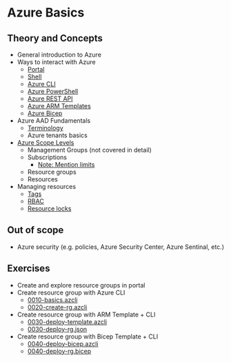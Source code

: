 # Azure Basics

## Theory and Concepts

* General introduction to Azure
* Ways to interact with Azure
  * [Portal](https://portal.azure.com)
  * [Shell](https://shell.azure.com)
  * [Azure CLI](https://docs.microsoft.com/en-us/cli/azure/)
  * [Azure PowerShell](https://docs.microsoft.com/en-us/powershell/azure/)
  * [Azure REST API](https://docs.microsoft.com/en-us/rest/api/azure/)
  * [Azure ARM Templates](https://docs.microsoft.com/en-us/azure/azure-resource-manager/templates/overview)
  * [Azure Bicep](https://docs.microsoft.com/en-us/azure/azure-resource-manager/templates/bicep-decompile)
* Azure AAD Fundamentals
  * [Terminology](https://docs.microsoft.com/en-us/azure/active-directory/fundamentals/active-directory-whatis#terminology)
  * Azure tenants basics
* [Azure Scope Levels](https://docs.microsoft.com/en-us/azure/azure-resource-manager/management/overview#understand-scope)
  * Management Groups (not covered in detail)
  * Subscriptions
    * [Note: Mention limits](https://docs.microsoft.com/en-us/azure/azure-resource-manager/management/azure-subscription-service-limits)
  * Resource groups
  * Resources
* Managing resources
  * [Tags](https://docs.microsoft.com/en-us/azure/azure-resource-manager/management/tag-resources)
  * [RBAC](https://docs.microsoft.com/en-us/azure/role-based-access-control/)
  * [Resource locks](https://docs.microsoft.com/en-us/azure/azure-resource-manager/management/lock-resources)

## Out of scope

* Azure security (e.g. policies, Azure Security Center, Azure Sentinal, etc.)

## Exercises

* Create and explore resource groups in portal
* Create resource group with Azure CLI
  * [0010-basics.azcli](0010-basics.azcli)
  * [0020-create-rg.azcli](0020-create-rg.azcli)
* Create resource group with ARM Template + CLI
  * [0030-deploy-template.azcli](0030-deploy-template.azcli)
  * [0030-deploy-rg.json](0030-deploy-rg.json)
* Create resource group with Bicep Template + CLI
  * [0040-deploy-bicep.azcli](0040-deploy-bicep.azcli)
  * [0040-deploy-rg.bicep](0040-deploy-rg.bicep)
